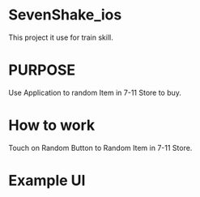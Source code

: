 # SevenShake_ios
  This project it use for train skill.

# PURPOSE
  Use Application to random Item in 7-11 Store to buy.
  
# How to work
  Touch on Random Button to Random Item in 7-11 Store.
  
# Example UI
